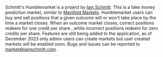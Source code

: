 Schmitt's Humblemarket is a project by [Iain Schmitt](https://www.linkedin.com/in/iain-schmitt/).
This is a fake money prediction market, similar to [Manifold Markets](https://manifold.markets/).
Humblemarket users can buy and sell positions that a given outcome will or won't take place by the time a market closes.
When an outcome market closes, correct positions redeem for one credit per share , while incorrect positions redeem for zero credits per share.
Features are still being added to the application, as of December 2023 only admin users can create markets but user created markets will be enabled soon.
Bugs and issues can be reported to [market@iainschmitt.com](mailto:market@iainschmitt.com).
